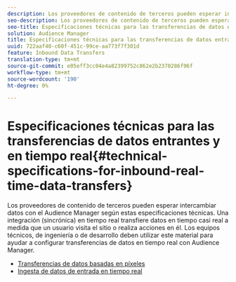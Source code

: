 ```yaml
---
description: Los proveedores de contenido de terceros pueden esperar intercambiar datos con el Audience Manager según estas especificaciones técnicas. Una integración (sincrónica) en tiempo real transfiere datos en tiempo casi real a medida que un usuario visita el sitio o realiza acciones en él. Los equipos técnicos, de ingeniería o de desarrollo deben utilizar este material para ayudar a configurar transferencias de datos en tiempo real con Audience Manager.
seo-description: Los proveedores de contenido de terceros pueden esperar intercambiar datos con el Audience Manager según estas especificaciones técnicas. Una integración (sincrónica) en tiempo real transfiere datos en tiempo casi real a medida que un usuario visita el sitio o realiza acciones en él. Los equipos técnicos, de ingeniería o de desarrollo deben utilizar este material para ayudar a configurar transferencias de datos en tiempo real con Audience Manager.
seo-title: Especificaciones técnicas para las transferencias de datos entrantes y en tiempo real
solution: Audience Manager
title: Especificaciones técnicas para las transferencias de datos entrantes y en tiempo real
uuid: 722aaf40-c60f-451c-99ce-aa773f7f301d
feature: Inbound Data Transfers
translation-type: tm+mt
source-git-commit: e05eff3cc04e4a82399752c862e2b2370286f96f
workflow-type: tm+mt
source-wordcount: '190'
ht-degree: 0%

---
```



# Especificaciones técnicas para las transferencias de datos entrantes y en tiempo real{#technical-specifications-for-inbound-real-time-data-transfers}

Los proveedores de contenido de terceros pueden esperar intercambiar datos con el Audience Manager según estas especificaciones técnicas. Una integración (sincrónica) en tiempo real transfiere datos en tiempo casi real a medida que un usuario visita el sitio o realiza acciones en él. Los equipos técnicos, de ingeniería o de desarrollo deben utilizar este material para ayudar a configurar transferencias de datos en tiempo real con Audience Manager.

<!-- c_rt_realtime_intro.xml -->

* [Transferencias de datos basadas en píxeles](/help/using/integration/sending-audience-data/real-time-data-integration/pixel-based-data-transfer.md)
* [Ingesta de datos de entrada en tiempo real](/help/using/integration/sending-audience-data/real-time-data-integration/real-time-data-transfer.md)